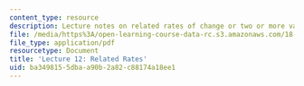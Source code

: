 ```yaml
---
content_type: resource
description: Lecture notes on related rates of change or two or more variables.
file: /media/https%3A/open-learning-course-data-rc.s3.amazonaws.com/18-01-single-variable-calculus-fall-2006/ba3498155dbaa90b2a82c88174a18ee1_lec12.pdf
file_type: application/pdf
resourcetype: Document
title: 'Lecture 12: Related Rates'
uid: ba349815-5dba-a90b-2a82-c88174a18ee1
---
```

